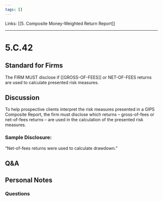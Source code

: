 ```yaml
---
tags: []
---
```

Links: [[5. Composite Money-Weighted Return Report]]
___
# 5.C.42
## Standard for Firms
The FIRM MUST disclose if [[GROSS-OF-FEES]] or NET-OF-FEES returns are used to calculate presented risk measures.
## Discussion
To help prospective clients interpret the risk measures presented in a GIPS Composite Report, the firm must disclose which returns – gross-of-fees or net-of-fees returns – are used in the calculation of the presented risk measures.
### Sample Disclosure:
“Net-of-fees returns were used to calculate drawdown.”
## Q&A

## Personal Notes

### Questions